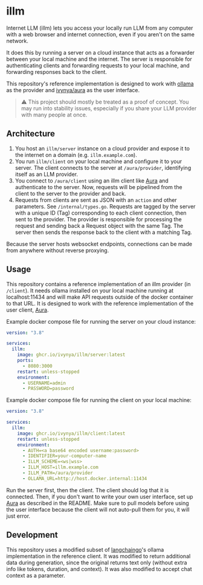 # illm

Internet LLM (illm) lets you access your locally run LLM from any computer with a web browser and internet connection, even if you aren't on the same network.

It does this by running a server on a cloud instance that acts as a forwarder between your local machine and the internet. The server is responsible for authenticating clients and forwarding requests to your local machine, and forwarding responses back to the client.

This repository's reference implementation is designed to work with [ollama](https://ollama.ai) as the provider and [ivynya/aura](https://github.com/ivynya/aura) as the user interface.

> ⚠️ This project should mostly be treated as a proof of concept. You may run into stability issues, especially if you share your LLM provider with many people at once.

## Architecture

1. You host an `illm/server` instance on a cloud provider and expose it to the internet on a domain (e.g. `illm.example.com`).
2. You run `illm/client` on your local machine and configure it to your server. The client connects to the server at `/aura/provider`, identifying itself as an LLM provider.
3. You connect to `/aura/client` using an illm client like [Aura](https://github.com/ivynya/aura) and authenticate to the server. Now, requests will be pipelined from the client to the server to the provider and back.
4. Requests from clients are sent as JSON with an `action` and other parameters. See `/internal/types.go`. Requests are tagged by the server with a unique ID (Tag) corresponding to each client connection, then sent to the provider. The provider is responsible for processing the request and sending back a Request object with the same Tag. The server then sends the response back to the client with a matching Tag.

Because the server hosts websocket endpoints, connections can be made from anywhere without reverse proxying.

## Usage

This repository contains a reference implementation of an illm provider (in `/client`). It needs ollama installed on your local machine running at localhost:11434 and will make API requests outside of the docker container to that URL. It is designed to work with the reference implementation of the user client, [Aura](https://github.com/ivynya/aura).

Example docker compose file for running the server on your cloud instance:

```yaml
version: "3.8"

services:
  illm:
    image: ghcr.io/ivynya/illm/server:latest
    ports:
      - 8080:3000
    restart: unless-stopped
    environment:
      - USERNAME=admin
      - PASSWORD=password
```

Example docker compose file for running the client on your local machine:

```yaml
version: "3.8"

services:
  illm:
    image: ghcr.io/ivynya/illm/client:latest
    restart: unless-stopped
    environment:
      - AUTH=<a base64 encoded username:password>
      - IDENTIFIER=your-computer-name
      - ILLM_SCHEME=<ws|wss>
      - ILLM_HOST=illm.example.com
      - ILLM_PATH=/aura/provider
      - OLLAMA_URL=http://host.docker.internal:11434
```

Run the server first, then the client. The client should log that it is connected. Then, if you don't want to write your own user interface, set up [Aura](https://github.com/ivynya/aura) as described in the README. Make sure to pull models before using the user interface because the client will not auto-pull them for you, it will just error.

## Development

This repository uses a modified subset of [langchaingo](https://github.com/tmc/langchaingo)'s ollama implementation in the reference client. It was modified to return additional data during generation, since the original returns text only (without extra info like tokens, duration, and context). It was also modified to accept chat context as a parameter.
